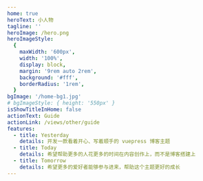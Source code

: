```yaml
---
home: true
heroText: 小人物
tagline: ''
heroImage: /hero.png
heroImageStyle:
  {
    maxWidth: '600px',
    width: '100%',
    display: block,
    margin: '9rem auto 2rem',
    background: '#fff',
    borderRadius: '1rem',
  }
bgImage: '/home-bg1.jpg'
# bgImageStyle: { height: '550px' }
isShowTitleInHome: false
actionText: Guide
actionLink: /views/other/guide
features:
  - title: Yesterday
    details: 开发一款看着开心、写着顺手的 vuepress 博客主题
  - title: Today
    details: 希望帮助更多的人花更多的时间在内容创作上，而不是博客搭建上
  - title: Tomorrow
    details: 希望更多的爱好者能够参与进来，帮助这个主题更好的成长
---
```

